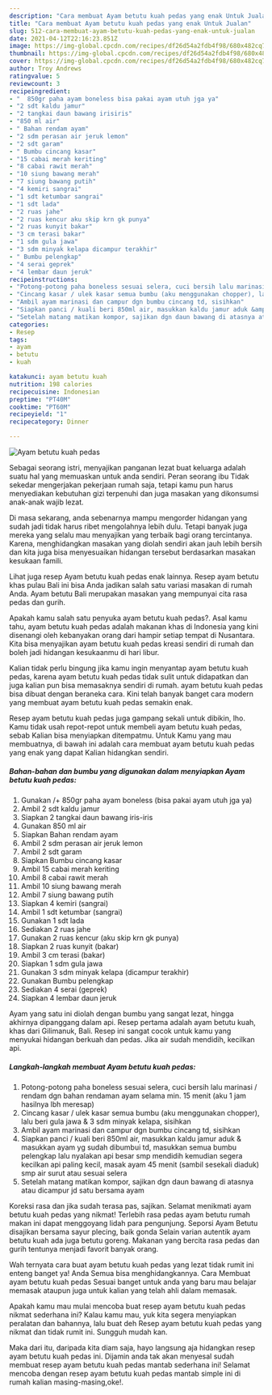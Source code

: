 ```yaml
---
description: "Cara membuat Ayam betutu kuah pedas yang enak Untuk Jualan"
title: "Cara membuat Ayam betutu kuah pedas yang enak Untuk Jualan"
slug: 512-cara-membuat-ayam-betutu-kuah-pedas-yang-enak-untuk-jualan
date: 2021-04-12T22:16:23.851Z
image: https://img-global.cpcdn.com/recipes/df26d54a2fdb4f98/680x482cq70/ayam-betutu-kuah-pedas-foto-resep-utama.jpg
thumbnail: https://img-global.cpcdn.com/recipes/df26d54a2fdb4f98/680x482cq70/ayam-betutu-kuah-pedas-foto-resep-utama.jpg
cover: https://img-global.cpcdn.com/recipes/df26d54a2fdb4f98/680x482cq70/ayam-betutu-kuah-pedas-foto-resep-utama.jpg
author: Troy Andrews
ratingvalue: 5
reviewcount: 3
recipeingredient:
- "  850gr paha ayam boneless bisa pakai ayam utuh jga ya"
- "2 sdt kaldu jamur"
- "2 tangkai daun bawang irisiris"
- "850 ml air"
- " Bahan rendam ayam"
- "2 sdm perasan air jeruk lemon"
- "2 sdt garam"
- " Bumbu cincang kasar"
- "15 cabai merah keriting"
- "8 cabai rawit merah"
- "10 siung bawang merah"
- "7 siung bawang putih"
- "4 kemiri sangrai"
- "1 sdt ketumbar sangrai"
- "1 sdt lada"
- "2 ruas jahe"
- "2 ruas kencur aku skip krn gk punya"
- "2 ruas kunyit bakar"
- "3 cm terasi bakar"
- "1 sdm gula jawa"
- "3 sdm minyak kelapa dicampur terakhir"
- " Bumbu pelengkap"
- "4 serai geprek"
- "4 lembar daun jeruk"
recipeinstructions:
- "Potong-potong paha boneless sesuai selera, cuci bersih lalu marinasi / rendam dgn bahan rendaman ayam selama min. 15 menit (aku 1 jam hasilnya lbh meresap)"
- "Cincang kasar / ulek kasar semua bumbu (aku menggunakan chopper), lalu beri gula jawa &amp; 3 sdm minyak kelapa, sisihkan"
- "Ambil ayam marinasi dan campur dgn bumbu cincang td, sisihkan"
- "Siapkan panci / kuali beri 850ml air, masukkan kaldu jamur aduk &amp; masukkan ayam yg sudah dibumbui td, masukkan semua bumbu pelengkap lalu nyalakan api besar smp mendidih kemudian segera kecilkan api paling kecil, masak ayam 45 menit (sambil sesekali diaduk) smp air surut atau sesuai selera"
- "Setelah matang matikan kompor, sajikan dgn daun bawang di atasnya atau dicampur jd satu bersama ayam"
categories:
- Resep
tags:
- ayam
- betutu
- kuah

katakunci: ayam betutu kuah 
nutrition: 198 calories
recipecuisine: Indonesian
preptime: "PT40M"
cooktime: "PT60M"
recipeyield: "1"
recipecategory: Dinner

---
```



![Ayam betutu kuah pedas](https://img-global.cpcdn.com/recipes/df26d54a2fdb4f98/680x482cq70/ayam-betutu-kuah-pedas-foto-resep-utama.jpg)

Sebagai seorang istri, menyajikan panganan lezat buat keluarga adalah suatu hal yang memuaskan untuk anda sendiri. Peran seorang ibu Tidak sekedar mengerjakan pekerjaan rumah saja, tetapi kamu pun harus menyediakan kebutuhan gizi terpenuhi dan juga masakan yang dikonsumsi anak-anak wajib lezat.

Di masa  sekarang, anda sebenarnya mampu mengorder hidangan yang sudah jadi tidak harus ribet mengolahnya lebih dulu. Tetapi banyak juga mereka yang selalu mau menyajikan yang terbaik bagi orang tercintanya. Karena, menghidangkan masakan yang diolah sendiri akan jauh lebih bersih dan kita juga bisa menyesuaikan hidangan tersebut berdasarkan masakan kesukaan famili. 

Lihat juga resep Ayam betutu kuah pedas enak lainnya. Resep ayam betutu khas pulau Bali ini bisa Anda jadikan salah satu variasi masakan di rumah Anda. Ayam betutu Bali merupakan masakan yang mempunyai cita rasa pedas dan gurih.

Apakah kamu salah satu penyuka ayam betutu kuah pedas?. Asal kamu tahu, ayam betutu kuah pedas adalah makanan khas di Indonesia yang kini disenangi oleh kebanyakan orang dari hampir setiap tempat di Nusantara. Kita bisa menyajikan ayam betutu kuah pedas kreasi sendiri di rumah dan boleh jadi hidangan kesukaanmu di hari libur.

Kalian tidak perlu bingung jika kamu ingin menyantap ayam betutu kuah pedas, karena ayam betutu kuah pedas tidak sulit untuk didapatkan dan juga kalian pun bisa memasaknya sendiri di rumah. ayam betutu kuah pedas bisa dibuat dengan beraneka cara. Kini telah banyak banget cara modern yang membuat ayam betutu kuah pedas semakin enak.

Resep ayam betutu kuah pedas juga gampang sekali untuk dibikin, lho. Kamu tidak usah repot-repot untuk membeli ayam betutu kuah pedas, sebab Kalian bisa menyiapkan ditempatmu. Untuk Kamu yang mau membuatnya, di bawah ini adalah cara membuat ayam betutu kuah pedas yang enak yang dapat Kalian hidangkan sendiri.

<!--inarticleads1-->

##### Bahan-bahan dan bumbu yang digunakan dalam menyiapkan Ayam betutu kuah pedas:

1. Gunakan  /+ 850gr paha ayam boneless (bisa pakai ayam utuh jga ya)
1. Ambil 2 sdt kaldu jamur
1. Siapkan 2 tangkai daun bawang iris-iris
1. Gunakan 850 ml air
1. Siapkan  Bahan rendam ayam
1. Ambil 2 sdm perasan air jeruk lemon
1. Ambil 2 sdt garam
1. Siapkan  Bumbu cincang kasar
1. Ambil 15 cabai merah keriting
1. Ambil 8 cabai rawit merah
1. Ambil 10 siung bawang merah
1. Ambil 7 siung bawang putih
1. Siapkan 4 kemiri (sangrai)
1. Ambil 1 sdt ketumbar (sangrai)
1. Gunakan 1 sdt lada
1. Sediakan 2 ruas jahe
1. Gunakan 2 ruas kencur (aku skip krn gk punya)
1. Siapkan 2 ruas kunyit (bakar)
1. Ambil 3 cm terasi (bakar)
1. Siapkan 1 sdm gula jawa
1. Gunakan 3 sdm minyak kelapa (dicampur terakhir)
1. Gunakan  Bumbu pelengkap
1. Sediakan 4 serai (geprek)
1. Siapkan 4 lembar daun jeruk


Ayam yang satu ini diolah dengan bumbu yang sangat lezat, hingga akhirnya dipanggang dalam api. Resep pertama adalah ayam betutu kuah, khas dari Gilimanuk, Bali. Resep ini sangat cocok untuk kamu yang menyukai hidangan berkuah dan pedas. Jika air sudah mendidih, kecilkan api. 

<!--inarticleads2-->

##### Langkah-langkah membuat Ayam betutu kuah pedas:

1. Potong-potong paha boneless sesuai selera, cuci bersih lalu marinasi / rendam dgn bahan rendaman ayam selama min. 15 menit (aku 1 jam hasilnya lbh meresap)
1. Cincang kasar / ulek kasar semua bumbu (aku menggunakan chopper), lalu beri gula jawa &amp; 3 sdm minyak kelapa, sisihkan
1. Ambil ayam marinasi dan campur dgn bumbu cincang td, sisihkan
1. Siapkan panci / kuali beri 850ml air, masukkan kaldu jamur aduk &amp; masukkan ayam yg sudah dibumbui td, masukkan semua bumbu pelengkap lalu nyalakan api besar smp mendidih kemudian segera kecilkan api paling kecil, masak ayam 45 menit (sambil sesekali diaduk) smp air surut atau sesuai selera
1. Setelah matang matikan kompor, sajikan dgn daun bawang di atasnya atau dicampur jd satu bersama ayam


Koreksi rasa dan jika sudah terasa pas, sajikan. Selamat menikmati ayam betutu kuah pedas yang nikmat! Terlebih rasa pedas ayam betutu rumah makan ini dapat menggoyang lidah para pengunjung. Seporsi Ayam Betutu disajikan bersama sayur plecing, baik gonda Selain varian autentik ayam betutu kuah ada juga betutu goreng. Makanan yang bercita rasa pedas dan gurih tentunya menjadi favorit banyak orang. 

Wah ternyata cara buat ayam betutu kuah pedas yang lezat tidak rumit ini enteng banget ya! Anda Semua bisa menghidangkannya. Cara Membuat ayam betutu kuah pedas Sesuai banget untuk anda yang baru mau belajar memasak ataupun juga untuk kalian yang telah ahli dalam memasak.

Apakah kamu mau mulai mencoba buat resep ayam betutu kuah pedas nikmat sederhana ini? Kalau kamu mau, yuk kita segera menyiapkan peralatan dan bahannya, lalu buat deh Resep ayam betutu kuah pedas yang nikmat dan tidak rumit ini. Sungguh mudah kan. 

Maka dari itu, daripada kita diam saja, hayo langsung aja hidangkan resep ayam betutu kuah pedas ini. Dijamin anda tak akan menyesal sudah membuat resep ayam betutu kuah pedas mantab sederhana ini! Selamat mencoba dengan resep ayam betutu kuah pedas mantab simple ini di rumah kalian masing-masing,oke!.

